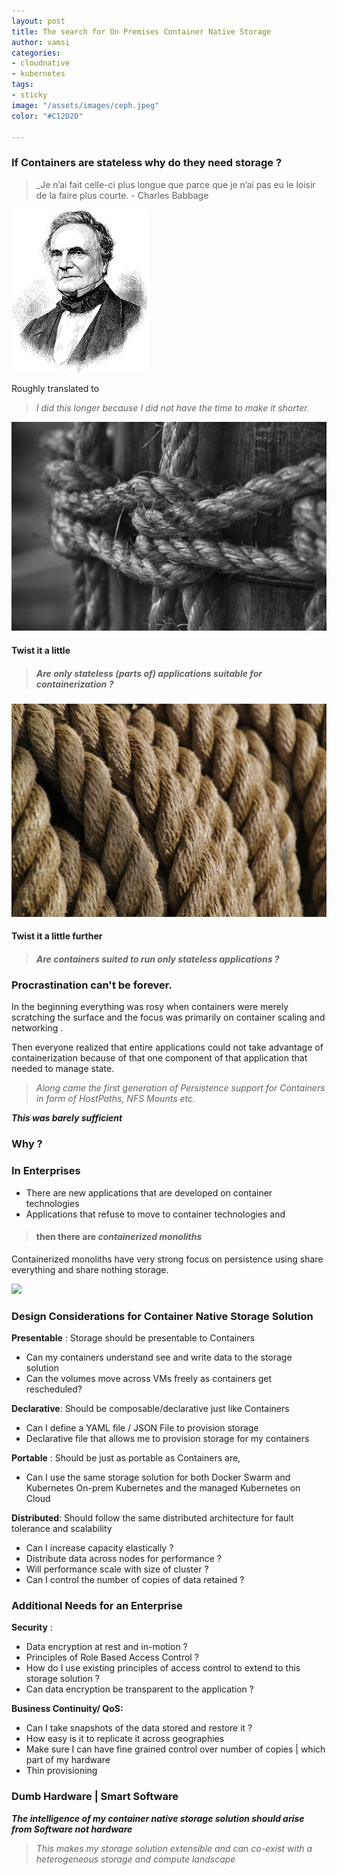 ```yaml
---
layout: post
title: The search for On Premises Container Native Storage
author: vamsi
categories:
- cloudnative
- kubernetes
tags:
- sticky
image: "/assets/images/ceph.jpeg"
color: "#C12D2D"

---
```

### If Containers are stateless why do they need storage ?

> _Je n’ai fait celle-ci plus longue que parce que je n’ai pas eu le loisir de la faire plus courte. - Charles Babbage

![](../assets/images/CephCharles.jpg)

Roughly translated to

> _I did this longer because I did not have the time to make it shorter._

![](../assets/images/twist.jpeg)

#### Twist it a little

> ##### _Are only stateless (parts of) applications suitable for containerization ?_

![](../assets/images/twist2.jpeg)

#### Twist it a little further

> ##### _Are containers suited to run only stateless applications ?_

### Procrastination can't be forever.

In the beginning everything was rosy when containers were merely scratching the surface and the focus was primarily on container scaling and networking .

Then everyone realized that entire applications could not take advantage of containerization because of that one component of that application that needed to manage state.

> _Along came the first generation of Persistence support for Containers in form of HostPaths, NFS Mounts etc._

**_This was barely sufficient_**

### Why ?

### In Enterprises

* There are new applications that are developed on container technologies
* Applications that refuse to move to container technologies and

> #### then there are **_containerized monoliths_**

Containerized monoliths have very strong focus on persistence using share everything and share nothing storage.

![](https://i2.wp.com/softwareengineeringdaily.com/wp-content/uploads/2018/09/image1.png)

### Design Considerations for Container Native Storage Solution

**Presentable** : Storage should be presentable to Containers

* Can my containers understand see and write data to the storage solution
* Can the volumes move across VMs freely as containers get rescheduled?

**Declarative**: Should be composable/declarative just like Containers

* Can I define a YAML file / JSON File to provision storage
* Declarative file that allows me to provision storage for my containers

**Portable** : Should be just as portable as Containers are,

* Can I use the same storage solution for both Docker Swarm and Kubernetes
  On-prem Kubernetes and the managed Kubernetes on Cloud

**Distributed**: Should follow the same distributed architecture for fault tolerance and scalability

* Can I increase capacity elastically ?
* Distribute data across nodes for performance ?
* Will performance scale with size of cluster ?
* Can I control the number of copies of data retained ?

### Additional Needs for an Enterprise

**Security** :

* Data encryption at rest and in-motion ?
* Principles of Role Based Access Control ?
* How do I use existing principles of access control to extend to this storage solution ?
* Can data encryption be transparent to the application ?

**Business Continuity/ QoS:**

* Can I take snapshots of the data stored and restore it ?
* How easy is it to replicate it across geographies
* Make sure I can have fine grained control over number of copies | which part of my hardware
* Thin provisioning

### Dumb Hardware | Smart Software

**_The intelligence of my container native storage solution should arise from Software not hardware_**

> _This makes my storage solution extensible and can co-exist with a heterogeneous storage and compute landscape_